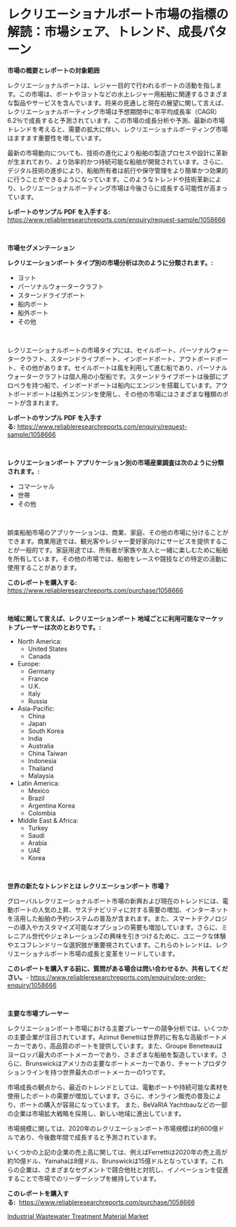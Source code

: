 <p><h1>レクリエーショナルボート市場の指標の解読：市場シェア、トレンド、成長パターン</h1></p><p><strong>市場の概要とレポートの対象範囲</strong></p>
<p><p>レクリエーショナルボートは、レジャー目的で行われるボートの活動を指します。この市場は、ボートやヨットなどの水上レジャー用船舶に関連するさまざまな製品やサービスを含んでいます。将来の見通しと現在の展望に関して言えば、レクリエーショナルボーティング市場は予想期間中に年平均成長率（CAGR）6.2％で成長すると予測されています。この市場の成長分析や予測、最新の市場トレンドを考えると、需要の拡大に伴い、レクリエーショナルボーティング市場はますます重要性を増しています。</p><p>最新の市場動向についても、技術の進化により船舶の製造プロセスや設計に革新が生まれており、より効率的かつ持続可能な船舶が開発されています。さらに、デジタル技術の進歩により、船舶所有者は航行や保守管理をより簡単かつ効果的に行うことができるようになっています。このようなトレンドや技術革新により、レクリエーショナルボーティング市場は今後さらに成長する可能性が高まっています。</p></p>
<p><strong>レポートのサンプル PDF を入手する:</strong> <a href="https://www.reliableresearchreports.com/enquiry/request-sample/1058666">https://www.reliableresearchreports.com/enquiry/request-sample/1058666</a></p>
<p>&nbsp;</p>
<p><strong>市場セグメンテーション</strong></p>
<p><strong>レクリエーションボート タイプ別の市場分析は次のように分類されます。:</strong></p>
<p><ul><li>ヨット</li><li>パーソナルウォータークラフト</li><li>スターンドライブボート</li><li>船内ボート</li><li>船外ボート</li><li>その他</li></ul></p>
<p>&nbsp;</p>
<p><p>レクリエーショナルボートの市場タイプには、セイルボート、パーソナルウォータークラフト、スターンドライブボート、インボードボート、アウトボードボート、その他があります。セイルボートは風を利用して進む船であり、パーソナルウォータークラフトは個人用の小型船です。スターンドライブボートは後部にプロペラを持つ船で、インボードボートは船内にエンジンを搭載しています。アウトボードボートは船外エンジンを使用し、その他の市場にはさまざまな種類のボートが含まれます。</p></p>
<p><strong>レポートのサンプル PDF を入手する:</strong>&nbsp;<a href="https://www.reliableresearchreports.com/enquiry/request-sample/1058666">https://www.reliableresearchreports.com/enquiry/request-sample/1058666</a></p>
<p>&nbsp;</p>
<p><strong> レクリエーションボート アプリケーション別の市場産業調査は次のように分類されます。:</strong></p>
<p><ul><li>コマーシャル</li><li>世帯</li><li>その他</li></ul></p>
<p>&nbsp;</p>
<p><p>娯楽船舶市場のアプリケーションは、商業、家庭、その他の市場に分けることができます。商業用途では、観光客やレジャー愛好家向けにサービスを提供することが一般的です。家庭用途では、所有者が家族や友人と一緒に楽しむために船舶を所有しています。その他の市場では、船舶をレースや競技などの特定の活動に使用することがあります。</p></p>
<p><strong>このレポートを購入する:</strong>&nbsp; <a href="https://www.reliableresearchreports.com/purchase/1058666">https://www.reliableresearchreports.com/purchase/1058666</a></p>
<p>&nbsp;</p>
<p><strong>地域に関して言えば、レクリエーションボート 地域ごとに利用可能なマーケットプレーヤーは次のとおりです。:</strong></p>
<p><ul>
    <li>
        North America:
        <ul>
            <li>United States</li>
            <li>Canada</li>
        </ul>
    </li>
    <li>
        Europe:
        <ul>
            <li>Germany</li>
            <li>France</li>
            <li>U.K.</li>
            <li>Italy</li>
            <li>Russia</li>
        </ul>
    </li>
    <li>
        Asia-Pacific:
        <ul>
            <li>China</li>
            <li>Japan</li>
            <li>South Korea</li>
            <li>India</li>
            <li>Australia</li>
            <li>China Taiwan</li>
            <li>Indonesia</li>
            <li>Thailand</li>
            <li>Malaysia</li>
        </ul>
    </li>
    <li>
        Latin America:
        <ul>
            <li>Mexico</li>
            <li>Brazil</li>
            <li>Argentina Korea</li>
            <li>Colombia</li>
        </ul>
    </li>
    <li>
        Middle East & Africa:
        <ul>
            <li>Turkey</li>
            <li>Saudi</li>
            <li>Arabia</li>
            <li>UAE</li>
            <li>Korea</li>
        </ul>
    </li>
    </ul></p>
<p>&nbsp;</p>
<p><strong>世界の新たなトレンドとは レクリエーションボート 市場？</strong></p>
<p><p>グローバルレクリエーショナルボート市場の新興および現在のトレンドには、電動ボートの人気の上昇、サステナビリティに対する需要の増加、インターネットを活用した船舶の予約システムの普及が含まれます。また、スマートテクノロジーの導入やカスタマイズ可能なオプションの需要も増加しています。さらに、ミレニアル世代やジェネレーションZの興味を引きつけるために、ユニークな体験やエコフレンドリーな選択肢が重要視されています。これらのトレンドは、レクリエーショナルボート市場の成長と変革をリードしています。</p></p>
<p><strong>このレポートを購入する前に、質問がある場合は問い合わせるか、共有してください。</strong>- <a href="https://www.reliableresearchreports.com/enquiry/pre-order-enquiry/1058666">https://www.reliableresearchreports.com/enquiry/pre-order-enquiry/1058666</a></p>
<p>&nbsp;</p>
<p><strong>主要な市場プレーヤー</strong></p>
<p><p>レクリエーションボート市場における主要プレーヤーの競争分析では、いくつかの主要企業が注目されています。Azimut Benettiは世界的に有名な高級ボートメーカーであり、高品質のボートを提供しています。また、Groupe Beneteauはヨーロッパ最大のボートメーカーであり、さまざまな船舶を製造しています。さらに、Brunswickはアメリカの主要なボートメーカーであり、チャートプロダクションラインを持つ世界最大のボートメーカーの1つです。</p><p>市場成長の観点から、最近のトレンドとしては、電動ボートや持続可能な素材を使用したボートの需要が増加しています。さらに、オンライン販売の普及により、ボートの購入が容易になっています。 また、BeVaRIA Yachtbauなどの一部の企業は市場拡大戦略を採用し、新しい地域に進出しています。</p><p>市場規模に関しては、2020年のレクリエーションボート市場規模は約600億ドルであり、今後数年間で成長すると予測されています。</p><p>いくつかの上記の企業の売上高に関しては、例えばFerrettiは2020年の売上高が約10億ドル、Yamahaは8億ドル、Brunswickは15億ドルとなっています。これらの企業は、さまざまなセグメントで競合他社と対抗し、イノベーションを促進することで市場でのリーダーシップを維持しています。</p></p>
<p><strong>このレポートを購入する:</strong>&nbsp;&nbsp;<a href="https://www.reliableresearchreports.com/purchase/1058666">https://www.reliableresearchreports.com/purchase/1058666</a></p>
<p><p><a href="https://metal-farmhouse-e95.notion.site/Industrial-Wastewater-Treatment-Material-Market-Size-Growth-Outlook-from-2024-to-2031-projecting-a-4bd4ed664dd44e898df74acbb418f4e0">Industrial Wastewater Treatment Material Market</a></p></p>